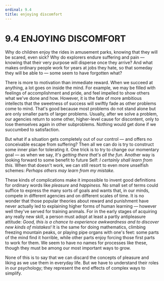 ```yaml
---
ordinal: 9.4
title: enjoying discomfort
---
```


# 9.4 ENJOYING DISCOMFORT 

<p>Why do children enjoy the rides in amusement parks, knowing that they will be scared, even sick? Why do explorers endure suffering and pain &mdash; knowing that their very purpose will disperse once they arrive? And what makes ordinary people work for years at jobs they hate, so that someday they will be able to &mdash; some seem to have forgotten what?</p>
<p>There is more to motivation than immediate reward. When we succeed at anything, a lot goes on inside the mind. For example, we may be filled with feelings of accomplishment and pride, and feel impelled to show others what we've done and how. However, it is the fate of more ambitious intellects that the sweetness of success will swiftly fade as other problems come to mind. That's good because most problems do not stand alone but are only smaller parts of larger problems. Usually, after we solve a problem, our agencies return to some other, higher-level cause for discontent, only to lose themselves again in other subproblems. Nothing would get done if we succumbed to satisfaction.</p>
<p>But what if a situation gets completely out of our control &mdash; and offers no conceivable escape from suffering? Then all we can do is try to construct some inner plan for tolerating it. One trick is to try to change our momentary goal &mdash; as when we say, <em>It's getting there that's all the fun.</em> Another way is looking forward to some benefit to future Self: <em>I certainly shall learn from this.</em> When that doesn't work, we can still resort to even more unselfish schemes: <em>Perhaps others may learn from my mistake.</em></p>
<p>These kinds of complications make it impossible to invent good definitions for ordinary words like <em>pleasure</em> and <em>happiness.</em> No small set of terms could suffice to express the many sorts of goals and wants that, in our minds, compete in different agencies and on different scales of time. It is no wonder that those popular theories about reward and punishment have never actually led to explaining higher forms of human learning &mdash; however well they've served for training animals. For in the early stages of acquiring any really new skill, a person must adopt at least a partly antipleasure attitude: <em>Good, this is a chance to experience awkwardness and to discover new kinds of mistakes!</em> It is the same for doing mathematics, climbing freezing mountain peaks, or playing pipe organs with one's feet: some parts of the mind find it horrible, while other parts enjoy forcing those first parts to work for them. We seem to have no names for processes like these, though they must be among our most important ways to grow.</p>
<p>None of this is to say that we can discard the concepts of pleasure and liking as we use them in everyday life. But we have to understand their roles in our psychology; they represent the end effects of complex ways to simplify.</p>